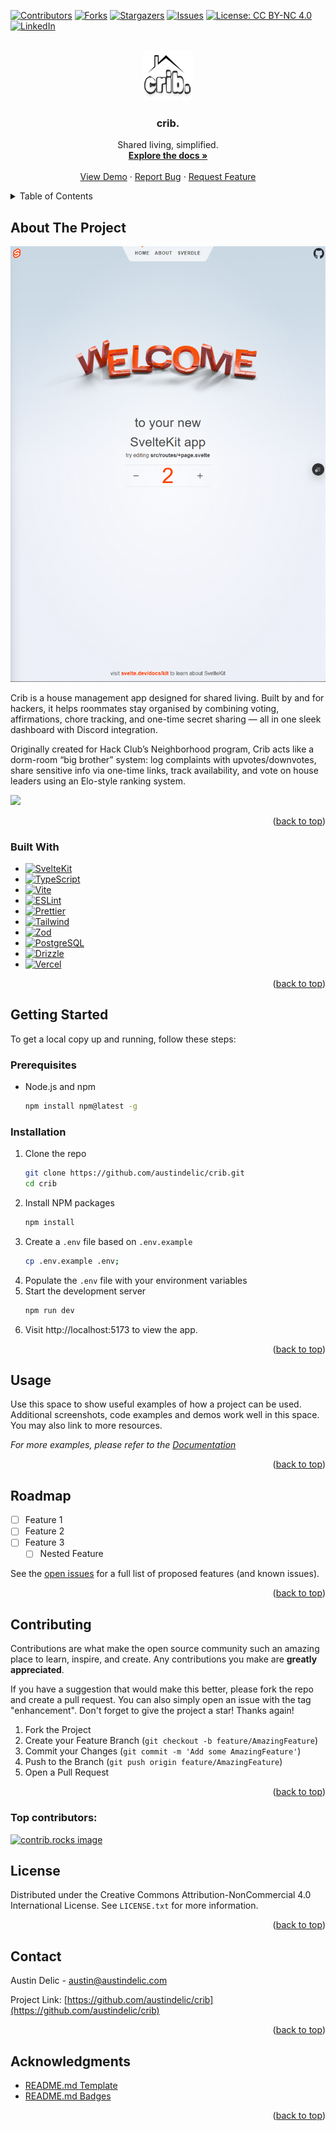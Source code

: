 <!-- Improved compatibility of back to top link: See: https://github.com/othneildrew/Best-README-Template/pull/73 -->

<a id="readme-top"></a>

<!--
*** Thanks for checking out the Best-README-Template. If you have a suggestion
*** that would make this better, please fork the repo and create a pull request
*** or simply open an issue with the tag "enhancement".
*** Don't forget to give the project a star!
*** Thanks again! Now go create something AMAZING! :D
-->

<!-- PROJECT SHIELDS -->
<!--
*** I'm using markdown "reference style" links for readability.
*** Reference links are enclosed in brackets [ ] instead of parentheses ( ).
*** See the bottom of this document for the declaration of the reference variables
*** for contributors-url, forks-url, etc. This is an optional, concise syntax you may use.
*** https://www.markdownguide.org/basic-syntax/#reference-style-links
-->

[![Contributors][contributors-shield]][contributors-url]
[![Forks][forks-shield]][forks-url]
[![Stargazers][stars-shield]][stars-url]
[![Issues][issues-shield]][issues-url]
[![License: CC BY-NC 4.0][license-shield]][license-url]
[![LinkedIn][linkedin-shield]][linkedin-url]

<!-- PROJECT LOGO -->
<br />
<div align="center">
  <a href="https://github.com/austindelic/crib">
    <img src="images/logo.png" alt="Logo" width="80" height="80">
  </a>

<h3 align="center">crib.</h3>

  <p align="center">
    Shared living, simplified.
    <br />
    <a href="https://github.com/austindelic/crib"><strong>Explore the docs »</strong></a>
    <br />
    <br />
    <a href="https://crib-peach.vercel.app/">View Demo</a>
    &middot;
    <a href="https://github.com/austindelic/crib/issues/new?labels=bug&template=bug-report---.md">Report Bug</a>
    &middot;
    <a href="https://github.com/austindelic/crib/issues/new?labels=enhancement&template=feature-request---.md">Request Feature</a>
  </p>
</div>

<!-- TABLE OF CONTENTS -->
<details>
  <summary>Table of Contents</summary>
  <ol>
    <li>
      <a href="#about-the-project">About The Project</a>
      <ul>
        <li><a href="#built-with">Built With</a></li>
      </ul>
    </li>
    <li>
      <a href="#getting-started">Getting Started</a>
      <ul>
        <li><a href="#prerequisites">Prerequisites</a></li>
        <li><a href="#installation">Installation</a></li>
      </ul>
    </li>
    <li><a href="#usage">Usage</a></li>
    <li><a href="#roadmap">Roadmap</a></li>
    <li><a href="#contributing">Contributing</a></li>
    <li><a href="#license">License</a></li>
    <li><a href="#contact">Contact</a></li>
    <li><a href="#acknowledgments">Acknowledgments</a></li>
  </ol>
</details>

<!-- ABOUT THE PROJECT -->

## About The Project

[![Product Name Screen Shot][product-screenshot]](https://crib-peach.vercel.app/)

Crib is a house management app designed for shared living. Built by and for hackers, it helps roommates stay organised by combining voting, affirmations, chore tracking, and one-time secret sharing — all in one sleek dashboard with Discord integration.

Originally created for Hack Club’s Neighborhood program, Crib acts like a dorm-room “big brother” system: log complaints with upvotes/downvotes, share sensitive info via one-time links, track availability, and vote on house leaders using an Elo-style ranking system.

![](https://github-readme-stats.hackclub.dev/api/wakatime?username=1514&api_domain=hackatime.hackclub.com&theme=tokyonight&custom_title=Hackatime+Stats&layout=compact&cache_seconds=0&langs_count=8)

<p align="right">(<a href="#readme-top">back to top</a>)</p>

### Built With

- [![SvelteKit][SvelteKit]][SvelteKit-url]
- [![TypeScript][TypeScript]][Typescript-url]
- [![Vite][Vite]][Vite-url]
- [![ESLint][ESLint]][ESLint-url]
- [![Prettier][Prettier]][Prettier-url]
- [![Tailwind][Tailwind]][Tailwind-url]
- [![Zod][Zod]][Zod-url]
- [![PostgreSQL][PostgreSQL]][PostgreSQL-url]
- [![Drizzle][Drizzle]][Drizzle-url]
- [![Vercel][Vercel]][Vercel-url]

<p align="right">(<a href="#readme-top">back to top</a>)</p>

<!-- GETTING STARTED -->

## Getting Started

To get a local copy up and running, follow these steps:

### Prerequisites

- Node.js and npm
  ```sh
  npm install npm@latest -g
  ```

### Installation

1. Clone the repo
   ```sh
   git clone https://github.com/austindelic/crib.git
   cd crib
   ```
2. Install NPM packages
   ```sh
   npm install
   ```
3. Create a `.env` file based on `.env.example`
   ```sh
   cp .env.example .env;
   ```
4. Populate the `.env` file with your environment variables
5. Start the development server
   ```sh
   npm run dev
   ```
6. Visit http://localhost:5173 to view the app.

<p align="right">(<a href="#readme-top">back to top</a>)</p>

<!-- USAGE EXAMPLES -->

## Usage

Use this space to show useful examples of how a project can be used. Additional screenshots, code examples and demos work well in this space. You may also link to more resources.

_For more examples, please refer to the [Documentation](https://example.com)_

<p align="right">(<a href="#readme-top">back to top</a>)</p>

<!-- ROADMAP -->

## Roadmap

- [ ] Feature 1
- [ ] Feature 2
- [ ] Feature 3
  - [ ] Nested Feature

See the [open issues](https://github.com/austindelic/crib/issues) for a full list of proposed features (and known issues).

<p align="right">(<a href="#readme-top">back to top</a>)</p>

<!-- CONTRIBUTING -->

## Contributing

Contributions are what make the open source community such an amazing place to learn, inspire, and create. Any contributions you make are **greatly appreciated**.

If you have a suggestion that would make this better, please fork the repo and create a pull request. You can also simply open an issue with the tag "enhancement".
Don't forget to give the project a star! Thanks again!

1. Fork the Project
2. Create your Feature Branch (`git checkout -b feature/AmazingFeature`)
3. Commit your Changes (`git commit -m 'Add some AmazingFeature'`)
4. Push to the Branch (`git push origin feature/AmazingFeature`)
5. Open a Pull Request

<p align="right">(<a href="#readme-top">back to top</a>)</p>

### Top contributors:

<a href="https://github.com/austindelic/crib/graphs/contributors">
  <img src="https://contrib.rocks/image?repo=austindelic/crib" alt="contrib.rocks image" />
</a>

<!-- LICENSE -->

## License

Distributed under the Creative Commons Attribution-NonCommercial 4.0 International License. See `LICENSE.txt` for more information.

<p align="right">(<a href="#readme-top">back to top</a>)</p>

<!-- CONTACT -->

## Contact

Austin Delic - austin@austindelic.com

Project Link: [https://github.com/austindelic/crib](https://github.com/austindelic/crib)

<p align="right">(<a href="#readme-top">back to top</a>)</p>

<!-- ACKNOWLEDGMENTS -->

## Acknowledgments

- [README.md Template](https://github.com/othneildrew/Best-README-Template)
- [README.md Badges](https://github.com/alexandresanlim/Badges4-README.md-Profile)

<p align="right">(<a href="#readme-top">back to top</a>)</p>

<!-- MARKDOWN LINKS & IMAGES -->
<!-- https://www.markdownguide.org/basic-syntax/#reference-style-links -->

[contributors-shield]: https://img.shields.io/github/contributors/austindelic/crib.svg?style=for-the-badge
[contributors-url]: https://github.com/austindelic/crib/graphs/contributors
[forks-shield]: https://img.shields.io/github/forks/austindelic/crib.svg?style=for-the-badge
[forks-url]: https://github.com/austindelic/crib/network/members
[stars-shield]: https://img.shields.io/github/stars/austindelic/crib.svg?style=for-the-badge
[stars-url]: https://github.com/austindelic/crib/stargazers
[issues-shield]: https://img.shields.io/github/issues/austindelic/crib.svg?style=for-the-badge
[issues-url]: https://github.com/austindelic/crib/issues
[license-shield]: https://img.shields.io/badge/license-CC--BY--NC%204.0-lightgrey?style=for-the-badge
[license-url]: https://github.com/austindelic/crib/blob/master/LICENSE.txt
[linkedin-shield]: https://img.shields.io/badge/-LinkedIn-black.svg?style=for-the-badge&logo=linkedin&colorB=555
[linkedin-url]: https://linkedin.com/in/austindelic
[product-screenshot]: images/screenshot.png
[SvelteKit]: https://img.shields.io/badge/SvelteKit-FF3E00?style=for-the-badge&logo=Svelte&logoColor=white
[SvelteKit-url]: https://svelte.dev/
[TypeScript]: https://img.shields.io/badge/TypeScript-007ACC?style=for-the-badge&logo=typescript&logoColor=white
[Typescript-url]: https://www.typescriptlang.org/
[Vercel]: https://img.shields.io/badge/Vercel-000000?style=for-the-badge&logo=vercel&logoColor=white
[Vercel-url]: https://vercel.com/home
[PostgreSQL]: https://img.shields.io/badge/PostgreSQL-316192?style=for-the-badge&logo=postgresql&logoColor=white
[PostgreSQL-url]: https://www.postgresql.org/
[Drizzle]: https://img.shields.io/badge/drizzle-C5F74F?style=for-the-badge&logo=drizzle&logoColor=black
[Drizzle-url]: https://orm.drizzle.team/
[Tailwind]: https://img.shields.io/badge/Tailwind_CSS-38B2AC?style=for-the-badge&logo=tailwind-css&logoColor=white
[Tailwind-url]: https://tailwindcss.com/
[ESLint]: https://img.shields.io/badge/eslint-3A33D1?style=for-the-badge&logo=eslint&logoColor=white
[ESLint-url]: https://eslint.org/
[Prettier]: https://img.shields.io/badge/prettier-1A2C34?style=for-the-badge&logo=prettier&logoColor=F7BA3E
[Prettier-url]: https://prettier.io/
[Zod]: https://img.shields.io/badge/Zod-000000?style=for-the-badge&logo=zod&logoColor=3068B7
[Zod-url]: https://zod.dev/
[Vite]: https://img.shields.io/badge/Vite-B73BFE?style=for-the-badge&logo=vite&logoColor=FFD62E
[Vite-url]: https://vite.dev/
